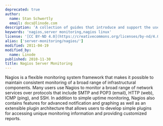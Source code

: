 ```yaml
---
deprecated: true
author:
  name: Stan Schwertly
  email: docs@linode.com
description: 'A collection of guides that introduce and support the use of Nagios.'
keywords: 'nagios,server monitoring,nagios linux'
license: '[CC BY-ND 4.0](https://creativecommons.org/licenses/by-nd/4.0)'
alias: ['server-monitoring/nagios/']
modified: 2011-04-19
modified_by:
  name: Linode
published: 2010-11-30
title: Nagios Server Monitoring
---
```


Nagios is a flexible monitoring system framework that makes it possible to maintain consistent monitoring of a broad range of infrastructural components. Many users use Nagios to monitor a broad range of network services over protocols that include SMTP and POP3 (email), HTTP (web), ICMP (ping), and SSH. In addition to simple uptime monitoring, Nagios also contains features for advanced notification and graphing as well as an extensible plugin architecture that allows users to develop simple plugins for accessing unique monitoring information and providing customized reports.
